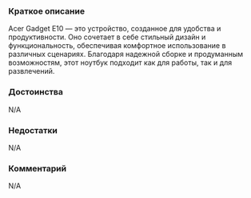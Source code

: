 ### **Краткое описание**
Acer Gadget E10 — это устройство, созданное для удобства и продуктивности. Оно сочетает в себе стильный дизайн и функциональность, обеспечивая комфортное использование в различных сценариях. Благодаря надежной сборке и продуманным возможностям, этот ноутбук подходит как для работы, так и для развлечений.

### **Достоинства**
N/A

### **Недостатки**
N/A

### **Комментарий**
N/A
